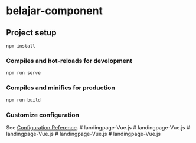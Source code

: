 # belajar-component

## Project setup
```
npm install
```

### Compiles and hot-reloads for development
```
npm run serve
```

### Compiles and minifies for production
```
npm run build
```

### Customize configuration
See [Configuration Reference](https://cli.vuejs.org/config/).
#   l a n d i n g p a g e - V u e . j s  
 #   l a n d i n g p a g e - V u e . j s  
 #   l a n d i n g p a g e - V u e . j s  
 #   l a n d i n g p a g e - V u e . j s  
 #   l a n d i n g p a g e - V u e . j s  
 